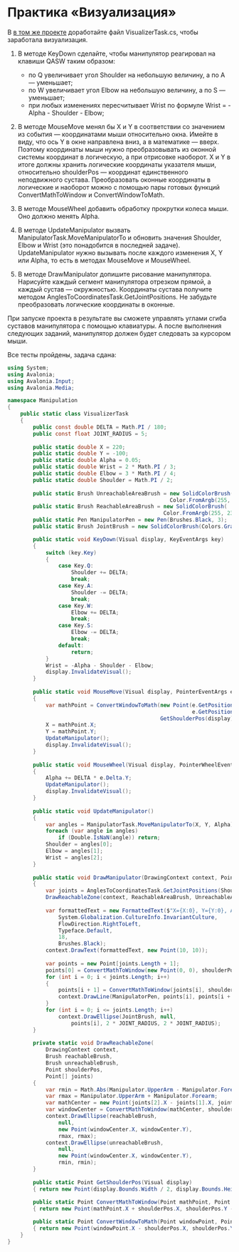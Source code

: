 # Практика «Визуализация»

В [в том же проекте](manipulator.zip) доработайте файл VisualizerTask.cs, чтобы заработала визуализация.

1. В методе KeyDown сделайте, чтобы манипулятор реагировал на клавиши QASW таким образом:
   - по Q увеличивает угол Shoulder на небольшую величину, а по A — уменьшает;
   - по W увеличивает угол Elbow на небольшую величину, а по S — уменьшает;
   - при любых изменениях пересчитывает Wrist по формуле Wrist = - Alpha - Shoulder - Elbow;


2. В методе MouseMove менял бы X и Y в соответствии со значением из события — координатами мыши относительно окна. Имейте в виду, что ось Y в окне направлена вниз, а в математике — вверх. Поэтому координаты мыши нужно преобразовывать из оконной системы координат в логическую, а при отрисовке наоборот. X и Y в итоге должны хранить логические координаты указателя мыши, относительно shoulderPos — координат единственного неподвижного сустава. Преобразовать оконные координаты в логические и наоборот можно с помощью пары готовых функций ConvertMathToWindow и ConvertWindowToMath.


3. В методе MouseWheel добавить обработку прокрутки колеса мыши. Оно должно менять Alpha.


4. В методе UpdateManipulator вызвать ManipulatorTask.MoveManipulatorTo и обновить значения Shoulder, Elbow и Wrist (это понадобится в последней задаче). UpdateManipulator нужно вызывать после каждого изменения X, Y или Alpha, то есть в методах MouseMove и MouseWheel.


5. В методе DrawManipulator допишите рисование манипулятора. Нарисуйте каждый сегмент манипулятора отрезком прямой, а каждый сустав — окружностью. Координаты сустава получите методом AnglesToCoordinatesTask.GetJointPositions. Не забудьте преобразовать логические координаты в оконные.

При запуске проекта в результате вы сможете управлять углами сгиба суставов манипулятора с помощью клавиатуры. А после выполнения следующих заданий, манипулятор должен будет следовать за курсором мыши.


Все тесты пройдены, задача сдана:
```cs
using System;
using Avalonia;
using Avalonia.Input;
using Avalonia.Media;

namespace Manipulation
{
    public static class VisualizerTask
    {
        public const double DELTA = Math.PI / 180;
        public const float JOINT_RADIUS = 5;
        
        public static double X = 220;
        public static double Y = -100;
        public static double Alpha = 0.05;
        public static double Wrist = 2 * Math.PI / 3;
        public static double Elbow = 3 * Math.PI / 4;
        public static double Shoulder = Math.PI / 2;
        
        public static Brush UnreachableAreaBrush = new SolidColorBrush(
                                                   Color.FromArgb(255, 255, 230, 230));
        public static Brush ReachableAreaBrush = new SolidColorBrush(
                                                 Color.FromArgb(255, 230, 255, 230));
        public static Pen ManipulatorPen = new Pen(Brushes.Black, 3);
        public static Brush JointBrush = new SolidColorBrush(Colors.Gray);

        public static void KeyDown(Visual display, KeyEventArgs key)
        {
            switch (key.Key)
            {
                case Key.Q:
                    Shoulder += DELTA;
                    break;
                case Key.A:
                    Shoulder -= DELTA;
                    break;
                case Key.W:
                    Elbow += DELTA;
                    break;
                case Key.S:
                    Elbow -= DELTA;
                    break;
                default:
                    return;
            }
            Wrist = -Alpha - Shoulder - Elbow;
            display.InvalidateVisual();
        }
        
        public static void MouseMove(Visual display, PointerEventArgs e)
        {
            var mathPoint = ConvertWindowToMath(new Point(e.GetPosition(display).X, 
                                                          e.GetPosition(display).Y),
                                                GetShoulderPos(display));
            X = mathPoint.X;
            Y = mathPoint.Y;
            UpdateManipulator();
            display.InvalidateVisual();
        }
        
        public static void MouseWheel(Visual display, PointerWheelEventArgs e)
        {
            Alpha += DELTA * e.Delta.Y;
            UpdateManipulator();
            display.InvalidateVisual();
        }
        
        public static void UpdateManipulator()
        {
            var angles = ManipulatorTask.MoveManipulatorTo(X, Y, Alpha);
            foreach (var angle in angles)
                if (Double.IsNaN(angle)) return;
            Shoulder = angles[0];
            Elbow = angles[1];
            Wrist = angles[2];
        }
        
        public static void DrawManipulator(DrawingContext context, Point shoulderPos)
        {
            var joints = AnglesToCoordinatesTask.GetJointPositions(Shoulder, Elbow, Wrist);
            DrawReachableZone(context, ReachableAreaBrush, UnreachableAreaBrush, shoulderPos, joints);
        
            var formattedText = new FormattedText($"X={X:0}, Y={Y:0}, Alpha={Alpha:0.00}",
                System.Globalization.CultureInfo.InvariantCulture,
                FlowDirection.RightToLeft,
                Typeface.Default,
                18,
                Brushes.Black);
            context.DrawText(formattedText, new Point(10, 10));
        
            var points = new Point[joints.Length + 1];
            points[0] = ConvertMathToWindow(new Point(0, 0), shoulderPos);
            for (int i = 0; i < joints.Length; i++)
            {
                points[i + 1] = ConvertMathToWindow(joints[i], shoulderPos);
                context.DrawLine(ManipulatorPen, points[i], points[i + 1]);
            }
            for (int i = 0; i <= joints.Length; i++)
                context.DrawEllipse(JointBrush, null,
                    points[i], 2 * JOINT_RADIUS, 2 * JOINT_RADIUS);
        }
        
        private static void DrawReachableZone(
            DrawingContext context,
            Brush reachableBrush,
            Brush unreachableBrush,
            Point shoulderPos,
            Point[] joints)
        {
            var rmin = Math.Abs(Manipulator.UpperArm - Manipulator.Forearm);
            var rmax = Manipulator.UpperArm + Manipulator.Forearm;
            var mathCenter = new Point(joints[2].X - joints[1].X, joints[2].Y - joints[1].Y);
            var windowCenter = ConvertMathToWindow(mathCenter, shoulderPos);
            context.DrawEllipse(reachableBrush,
                null,
                new Point(windowCenter.X, windowCenter.Y),
                rmax, rmax);
            context.DrawEllipse(unreachableBrush,
                null,
                new Point(windowCenter.X, windowCenter.Y),
                rmin, rmin);
        }
        
        public static Point GetShoulderPos(Visual display)
        { return new Point(display.Bounds.Width / 2, display.Bounds.Height / 2); }
        
        public static Point ConvertMathToWindow(Point mathPoint, Point shoulderPos)
        { return new Point(mathPoint.X + shoulderPos.X, shoulderPos.Y - mathPoint.Y); }

        public static Point ConvertWindowToMath(Point windowPoint, Point shoulderPos)
        { return new Point(windowPoint.X - shoulderPos.X, shoulderPos.Y - windowPoint.Y); }
    }
}
```
